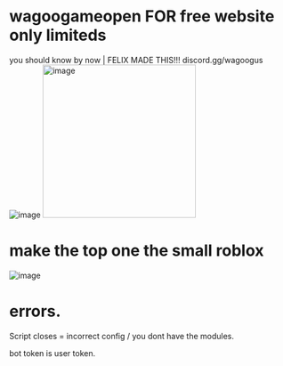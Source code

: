 # wagoogameopen FOR free website only limiteds
you should know by now | FELIX MADE THIS!!!
discord.gg/wagoogus
![image](https://github.com/TrueStrikes/wagoogameopen/assets/137821671/29de8bc6-6e5f-4035-93a5-c7a099af9b99)
<img width="275" alt="image" src="https://github.com/TrueStrikes/wagoogameopen/assets/137821671/7b829ad1-d83b-4831-8e58-e9c58f8e76c3">
# make the top one the small roblox
![image](https://github.com/TrueStrikes/wagoogameopen/assets/137821671/a2a2dc08-23f2-46b1-9854-9cfc71e8e64d)


# errors.
Script closes  = incorrect config / you dont have the modules.


bot token is user token.

